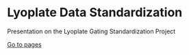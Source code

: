 Lyoplate Data Standardization
======================

Presentation on the Lyoplate Gating Standardization Project

[Go to pages](http://gfinak.github.io/LyoplateStandardizationCyto2014)
